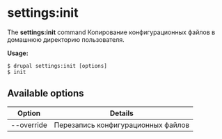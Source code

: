 # settings:init
The **settings:init** command Копирование конфигурационных файлов в домашнюю директорию пользователя.

**Usage:**
```
$ drupal settings:init [options] 
$ init  
```

## Available options
Option | Details
-------|-------------
--override | Перезапись конфигурационных файлов
